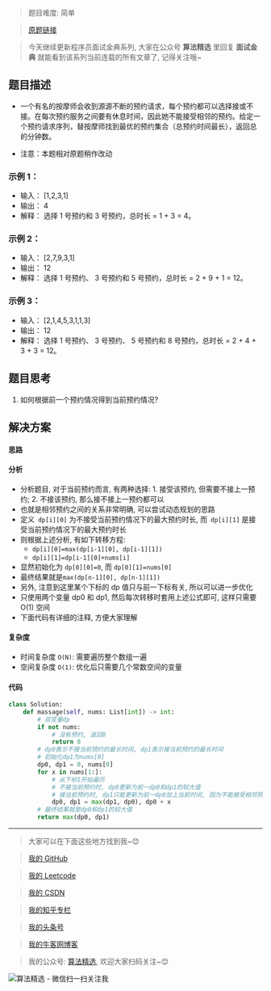 > 题目难度: 简单

> [原题链接](https://leetcode.cn/problems/the-masseuse-lcci/)

> 今天继续更新程序员面试金典系列, 大家在公众号 **算法精选** 里回复 **面试金典** 就能看到该系列当前连载的所有文章了, 记得关注哦~

## 题目描述

- 一个有名的按摩师会收到源源不断的预约请求，每个预约都可以选择接或不接。在每次预约服务之间要有休息时间，因此她不能接受相邻的预约。给定一个预约请求序列，替按摩师找到最优的预约集合（总预约时间最长），返回总的分钟数。

- 注意：本题相对原题稍作改动

### 示例 1：

- 输入： [1,2,3,1]
- 输出： 4
- 解释： 选择 1 号预约和 3 号预约，总时长 = 1 + 3 = 4。

### 示例 2：

- 输入： [2,7,9,3,1]
- 输出： 12
- 解释： 选择 1 号预约、 3 号预约和 5 号预约，总时长 = 2 + 9 + 1 = 12。

### 示例 3：

- 输入： [2,1,4,5,3,1,1,3]
- 输出： 12
- 解释： 选择 1 号预约、 3 号预约、 5 号预约和 8 号预约，总时长 = 2 + 4 + 3 + 3 = 12。

## 题目思考

1. 如何根据前一个预约情况得到当前预约情况?

## 解决方案

#### 思路

#### 分析

- 分析题目, 对于当前预约而言, 有两种选择: 1. 接受该预约, 但需要不接上一预约; 2. 不接该预约, 那么接不接上一预约都可以
- 也就是相邻预约之间的关系非常明确, 可以尝试动态规划的思路
- 定义` dp[i][0]` 为不接受当前预约情况下的最大预约时长, 而` dp[i][1]` 是接受当前预约情况下的最大预约时长
- 则根据上述分析, 有如下转移方程:
  - `dp[i][0]=max(dp[i-1][0], dp[i-1][1])`
  - `dp[i][1]=dp[i-1][0]+nums[i]`
- 显然初始化为 `dp[0][0]=0`, 而 `dp[0][1]=nums[0]`
- 最终结果就是`max(dp[n-1][0], dp[n-1][1])`
- 另外, 注意到这里某个下标的 dp 值只与前一下标有关, 所以可以进一步优化
- 只使用两个变量 dp0 和 dp1, 然后每次转移时套用上述公式即可, 这样只需要 O(1) 空间
- 下面代码有详细的注释, 方便大家理解

#### 复杂度

- 时间复杂度 `O(N)`: 需要遍历整个数组一遍
- 空间复杂度 `O(1)`: 优化后只需要几个常数空间的变量

#### 代码

```python
class Solution:
    def massage(self, nums: List[int]) -> int:
        # 双变量dp
        if not nums:
            # 没有预约, 返回0
            return 0
        # dp0表示不接当前预约的最长时间, dp1表示接当前预约的最长时间
        # 初始化dp1为nums[0]
        dp0, dp1 = 0, nums[0]
        for x in nums[1:]:
            # 从下标1开始遍历
            # 不接当前预约时, dp0更新为前一dp0和dp1的较大值
            # 接当前预约时, dp1只能更新为前一dp0加上当前时间, 因为不能接受相邻预约
            dp0, dp1 = max(dp1, dp0), dp0 + x
        # 最终结果就是dp0和dp1的较大值
        return max(dp0, dp1)
```

---

> 大家可以在下面这些地方找到我~😊

> [我的 GitHub](https://github.com/zjulyx)

> [我的 Leetcode](https://leetcode-cn.com/u/suibianfahui/)

> [我的 CSDN](https://me.csdn.net/zjulyx1993)

> [我的知乎专栏](https://zhuanlan.zhihu.com/c_1242508721932464128)

> [我的头条号](https://www.toutiao.com/c/user/1090304683804520/#mid=1671643017345028)

> [我的牛客网博客](https://blog.nowcoder.net/zjulyx)

> 我的公众号: [算法精选](https://mp.weixin.qq.com/s?__biz=MzA5MDk1MjI5MA==&mid=2247484158&idx=1&sn=90176bac32cf7af40e4074c721fd8a95&chksm=900285f3a7750ce5a068c9c9773781461819633f2fd60533732637ec9520c908371ebc218d49&scene=178&cur_album_id=1386231241346859009#rd), 欢迎大家扫码关注~😊

![算法精选 - 微信扫一扫关注我](https://pic1.zhimg.com/80/v2-7c988a7b35886df51596ef23616764ac_1440w.jpg)
